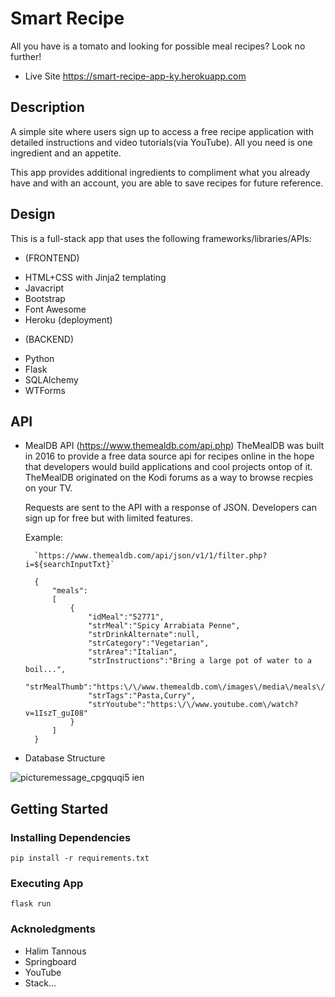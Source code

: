# Smart Recipe

All you have is a tomato and looking for possible meal recipes? Look no further!

- Live Site https://smart-recipe-app-ky.herokuapp.com

## Description

A simple site where users sign up to access a free recipe application with detailed instructions and video tutorials(via YouTube). All you need is one ingredient and an appetite.

This app provides additional ingredients to compliment what you already have and with an account, you are able to save recipes for future reference.

## Design

This is a full-stack app that uses the following frameworks/libraries/APIs:

- (FRONTEND)

* HTML+CSS with Jinja2 templating
* Javacript
* Bootstrap
* Font Awesome
* Heroku (deployment)

- (BACKEND)

* Python
* Flask
* SQLAlchemy
* WTForms

## API

- MealDB API (https://www.themealdb.com/api.php)
  TheMealDB was built in 2016 to provide a free data source api for recipes online
  in the hope that developers would build applications and cool projects ontop of it.
  TheMealDB originated on the Kodi forums as a way to browse recpies on your TV.

  Requests are sent to the API with a response of JSON. Developers can sign up for free but with limited features.

  Example:

      	`https://www.themealdb.com/api/json/v1/1/filter.php?i=${searchInputTxt}`

        {
            "meals":
            [
                {
                    "idMeal":"52771",
                    "strMeal":"Spicy Arrabiata Penne",
                    "strDrinkAlternate":null,
                    "strCategory":"Vegetarian",
                    "strArea":"Italian",
                    "strInstructions":"Bring a large pot of water to a boil...",
                    "strMealThumb":"https:\/\/www.themealdb.com\/images\/media\/meals\/ustsqw1468250014.jpg",
                    "strTags":"Pasta,Curry",
                    "strYoutube":"https:\/\/www.youtube.com\/watch?v=1IszT_guI08"
                }
            ]
        }

* Database Structure

![picturemessage_cpgquqi5 ien](https://user-images.githubusercontent.com/46819089/127821104-a482ebb9-1fbd-4a8b-b51a-19157f1d4d75.png)

## Getting Started

### Installing Dependencies

    pip install -r requirements.txt

### Executing App

    flask run

### Acknoledgments

- Halim Tannous
- Springboard
- YouTube
- Stack...
